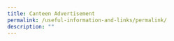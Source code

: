 ```yaml
---
title: Canteen Advertisement
permalink: /useful-information-and-links/permalink/
description: ""
---
```


